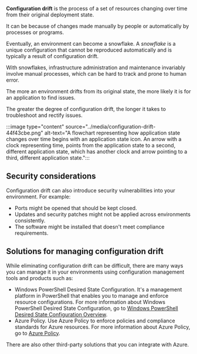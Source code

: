 **Configuration drift** is the process of a set of resources changing over time from their original deployment state.

It can be because of changes made manually by people or automatically by processes or programs.

Eventually, an environment can become a snowflake. A *snowflake* is a unique configuration that cannot be reproduced automatically and is typically a result of configuration drift.

With snowflakes, infrastructure administration and maintenance invariably involve manual processes, which can be hard to track and prone to human error.

The more an environment drifts from its original state, the more likely it is for an application to find issues.

The greater the degree of configuration drift, the longer it takes to troubleshoot and rectify issues.

:::image type="content" source="../media/configuration-drift-44f43cbe.png" alt-text="A flowchart representing how application state changes over time begins with an application state icon. An arrow with a clock representing time, points from the application state to a second, different application state, which has another clock and arrow pointing to a third, different application state.":::


## Security considerations

Configuration drift can also introduce security vulnerabilities into your environment. For example:

 -  Ports might be opened that should be kept closed.
 -  Updates and security patches might not be applied across environments consistently.
 -  The software might be installed that doesn't meet compliance requirements.

## Solutions for managing configuration drift

While eliminating configuration drift can be difficult, there are many ways you can manage it in your environments using configuration management tools and products such as:

 -  Windows PowerShell Desired State Configuration. It's a management platform in PowerShell that enables you to manage and enforce resource configurations. For more information about Windows PowerShell Desired State Configuration, go to [Windows PowerShell Desired State Configuration Overview](/powershell/scripting/dsc/overview?view=powershell-7.4).
 -  Azure Policy. Use Azure Policy to enforce policies and compliance standards for Azure resources. For more information about Azure Policy, go to [Azure Policy](https://azure.microsoft.com/services/azure-policy/).

There are also other third-party solutions that you can integrate with Azure.
